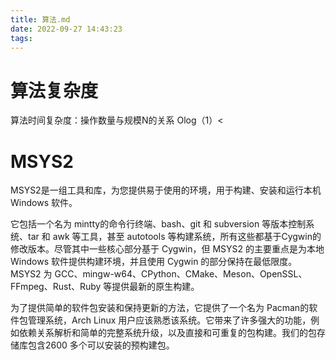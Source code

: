 ```yaml
---
title: 算法.md
date: 2022-09-27 14:43:23
tags:
---
```

# 算法复杂度
算法时间复杂度：操作数量与规模N的关系
Olog（1）<

# MSYS2
MSYS2是一组工具和库，为您提供易于使用的环境，用于构建、安装和运行本机 Windows 软件。

它包括一个名为 mintty的命令行终端、bash、git 和 subversion 等版本控制系统、tar 和 awk 等工具，甚至 autotools 等构建系统，所有这些都基于Cygwin的修改版本。尽管其中一些核心部分基于 Cygwin，但 MSYS2 的主要重点是为本地 Windows 软件提供构建环境，并且使用 Cygwin 的部分保持在最低限度。MSYS2 为 GCC、mingw-w64、CPython、CMake、Meson、OpenSSL、FFmpeg、Rust、Ruby 等提供最新的原生构建。

为了提供简单的软件包安装和保持更新的方法，它提供了一个名为 Pacman的软件包管理系统，Arch Linux 用户应该熟悉该系统。它带来了许多强大的功能，例如依赖关系解析和简单的完整系统升级，以及直接和可重复的包构建。我们的包存储库包含2600 多个可以安装的预构建包。